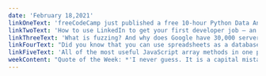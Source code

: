 ```yaml
---
date: 'February 18,2021'
linkOneText: 'freeCodeCamp just published a free 10-hour Python Data Analysis course. You can learn Pandas, Numpy, Matplotlib, and other key data science tools. This course is taught by a former Twitter engineer, IIT grad, and ACM ICPC world finalist. (10 hour YouTube course): https://www.freecodecamp.org/news/how-to-analyze-data-with-python-pandas/'
linkTwoText: 'How to use LinkedIn to get your first developer job — an in-depth step-by-step guide (30 minute read): https://www.freecodecamp.org/news/linkedin-handbook-get-your-first-dev-job/'
linkThreeText: 'What is fuzzing? And why does Google have 30,000 servers dedicated to continuously fuzzing their own applications? Learn all about this intriguing software testing approach. (7 minute read): https://www.freecodecamp.org/news/whats-fuzzing-fuzz-testing-explained/'
linkFourText: "Did you know that you can use spreadsheets as a database? Here's how to turn Google Sheets into your own REST API and use it to power a React app (10 minute read): https://www.freecodecamp.org/news/react-and-googlesheets/"
linkFiveText: 'All of the most useful JavaScript array methods in one place, and explained with helpful examples (25 minute read): https://www.freecodecamp.org/news/complete-introduction-to-the-most-useful-javascript-array-methods/'
weekContent: "Quote of the Week: *'I never guess. It is a capital mistake to theorize before one has data. Insensibly one begins to twist facts to suit theories, instead of theories to suit facts.'* — Sir Arthur Conan Doyle"
---
```

